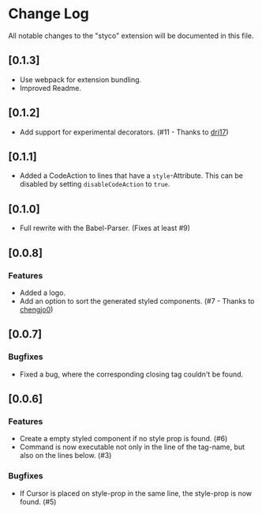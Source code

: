 # Change Log

All notable changes to the "styco" extension will be documented in this file.

## [0.1.3]

- Use webpack for extension bundling.
- Improved Readme.

## [0.1.2]

- Add support for experimental decorators. (#11 - Thanks to [drj17](https://github.com/drj17))

## [0.1.1]

- Added a CodeAction to lines that have a `style`-Attribute. This can be disabled by setting `disableCodeAction` to `true`.

## [0.1.0]

- Full rewrite with the Babel-Parser. (Fixes at least #9)

## [0.0.8]

### Features

- Added a logo.
- Add an option to sort the generated styled components. (#7 - Thanks to [chengjo0](https://github.com/chengjo0))

## [0.0.7]

### Bugfixes

- Fixed a bug, where the corresponding closing tag couldn't be found.

## [0.0.6]

### Features

- Create a empty styled component if no style prop is found. (#6)
- Command is now executable not only in the line of the tag-name, but also on the lines below. (#3)

### Bugfixes

- If Cursor is placed on style-prop in the same line, the style-prop is now found. (#5)
